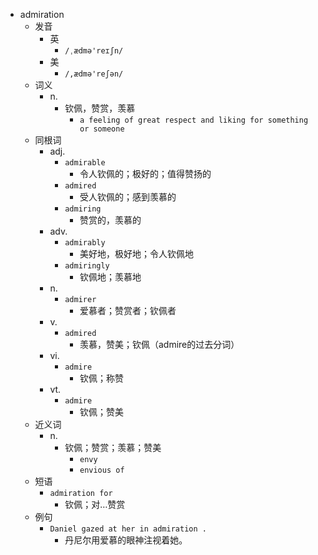 - admiration
  - 发音
    - 英
      - `/ˌædmə'reɪʃn/`
    - 美
      - `/,ædmə'reʃən/`
  - 词义
    - n.
      - 钦佩，赞赏，羡慕
        - `a feeling of great respect and liking for something or someone`
  - 同根词
    - adj.
      - `admirable`
        - 令人钦佩的；极好的；值得赞扬的
      - `admired`
        - 受人钦佩的；感到羡慕的
      - `admiring`
        - 赞赏的，羡慕的
    - adv.
      - `admirably`
        - 美好地，极好地；令人钦佩地
      - `admiringly`
        - 钦佩地；羡慕地
    - n.
      - `admirer`
        - 爱慕者；赞赏者；钦佩者
    - v.
      - `admired`
        - 羡慕，赞美；钦佩（admire的过去分词）
    - vi.
      - `admire`
        - 钦佩；称赞
    - vt.
      - `admire`
        - 钦佩；赞美
  - 近义词
    - n.
      - 钦佩；赞赏；羡慕；赞美
        - `envy`
        - `envious of`
  - 短语
    - `admiration for`
      - 钦佩；对…赞赏 
  - 例句
    - `Daniel gazed at her in admiration .`
      - 丹尼尔用爱慕的眼神注视着她。

